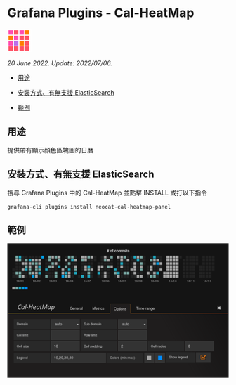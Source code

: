 # Grafana Plugins - Cal-HeatMap 

![img](Cal-HeatMap_icon.png)

*20 June 2022. Update: 2022/07/06.*

* [用途](#use)

* [安裝方式、有無支援 ElasticSearch](#install)

* [範例](#example)

<h2 id="use">用途</h2>

提供帶有顯示顏色區塊圖的日曆

<h2 id="install">安裝方式、有無支援 ElasticSearch</h2>

搜尋 Grafana Plugins 中的 Cal-HeatMap 並點擊 INSTALL 或打以下指令    

    grafana-cli plugins install neocat-cal-heatmap-panel

<h2 id="example">範例</h2>

![img](Cal-HeatMap.png)

